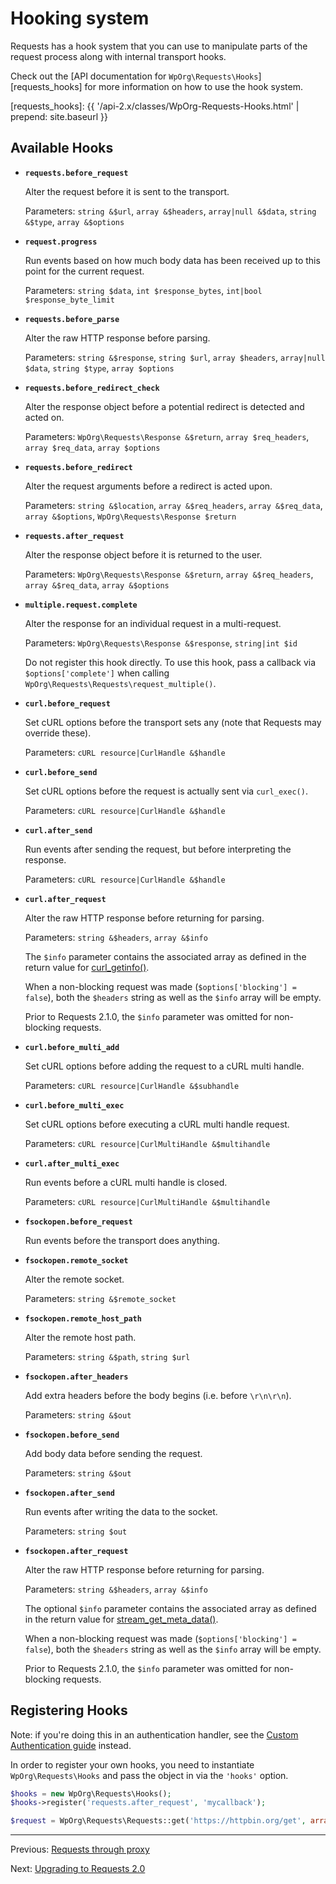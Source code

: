 Hooking system
==============

Requests has a hook system that you can use to manipulate parts of the request
process along with internal transport hooks.

Check out the [API documentation for `WpOrg\Requests\Hooks`][requests_hooks] for more
information on how to use the hook system.

[requests_hooks]: {{ '/api-2.x/classes/WpOrg-Requests-Hooks.html' | prepend: site.baseurl }}

Available Hooks
---------------

* **`requests.before_request`**

    Alter the request before it is sent to the transport.

    Parameters: `string &$url`, `array &$headers`, `array|null &$data`,
    `string &$type`, `array &$options`

* **`request.progress`**

    Run events based on how much body data has been received up to this point for the current request.

    Parameters: `string $data`, `int $response_bytes`, `int|bool $response_byte_limit`

* **`requests.before_parse`**

    Alter the raw HTTP response before parsing.

    Parameters: `string &$response`, `string $url`, `array $headers`,
    `array|null $data`, `string $type`, `array $options`

* **`requests.before_redirect_check`**

    Alter the response object before a potential redirect is detected and acted on.

    Parameters: `WpOrg\Requests\Response &$return`, `array $req_headers`,
    `array $req_data`, `array $options`

* **`requests.before_redirect`**

    Alter the request arguments before a redirect is acted upon.

    Parameters: `string &$location`, `array &$req_headers`, `array &$req_data`,
    `array &$options`, `WpOrg\Requests\Response $return`

* **`requests.after_request`**

    Alter the response object before it is returned to the user.

    Parameters: `WpOrg\Requests\Response &$return`, `array &$req_headers`,
    `array &$req_data`, `array &$options`

* **`multiple.request.complete`**

    Alter the response for an individual request in a multi-request.

    Parameters: `WpOrg\Requests\Response &$response`, `string|int $id`

    Do not register this hook directly.
    To use this hook, pass a callback via `$options['complete']` when calling
    `WpOrg\Requests\Requests\request_multiple()`.

* **`curl.before_request`**

    Set cURL options before the transport sets any (note that Requests may
    override these).

    Parameters: `cURL resource|CurlHandle &$handle`

* **`curl.before_send`**

    Set cURL options before the request is actually sent via `curl_exec()`.

    Parameters: `cURL resource|CurlHandle &$handle`

* **`curl.after_send`**

    Run events after sending the request, but before interpreting the response.

    Parameters: `cURL resource|CurlHandle &$handle`

* **`curl.after_request`**

    Alter the raw HTTP response before returning for parsing.

    Parameters: `string &$headers`, `array &$info`

    The `$info` parameter contains the associated array as defined in
    the return value for [curl_getinfo()](https://www.php.net/curl-getinfo#refsect1-function.curl-getinfo-returnvalues).

    When a non-blocking request was made (`$options['blocking'] = false`), both the `$headers` string as well as the `$info` array will be empty.

    Prior to Requests 2.1.0, the `$info` parameter was omitted for non-blocking requests.

* **`curl.before_multi_add`**

    Set cURL options before adding the request to a cURL multi handle.

    Parameters: `cURL resource|CurlHandle &$subhandle`

* **`curl.before_multi_exec`**

    Set cURL options before executing a cURL multi handle request.

    Parameters: `cURL resource|CurlMultiHandle &$multihandle`

* **`curl.after_multi_exec`**

    Run events before a cURL multi handle is closed.

    Parameters: `cURL resource|CurlMultiHandle &$multihandle`

* **`fsockopen.before_request`**

    Run events before the transport does anything.

* **`fsockopen.remote_socket`**

    Alter the remote socket.

    Parameters: `string &$remote_socket`

* **`fsockopen.remote_host_path`**

    Alter the remote host path.

    Parameters: `string &$path`, `string $url`

* **`fsockopen.after_headers`**

    Add extra headers before the body begins (i.e. before `\r\n\r\n`).

    Parameters: `string &$out`

* **`fsockopen.before_send`**

    Add body data before sending the request.

    Parameters: `string &$out`

* **`fsockopen.after_send`**

    Run events after writing the data to the socket.

    Parameters: `string $out`

* **`fsockopen.after_request`**

    Alter the raw HTTP response before returning for parsing.

    Parameters: `string &$headers`, `array &$info`

    The optional `$info` parameter contains the associated array as defined
    in the return value for [stream_get_meta_data()](https://www.php.net/stream-get-meta-data#refsect1-function.stream-get-meta-data-returnvalues).

    When a non-blocking request was made (`$options['blocking'] = false`), both the `$headers` string as well as the `$info` array will be empty.

    Prior to Requests 2.1.0, the `$info` parameter was omitted for non-blocking requests.


Registering Hooks
-----------------
Note: if you're doing this in an authentication handler, see the [Custom
Authentication guide][authentication-custom] instead.

[authentication-custom]: authentication-custom.md

In order to register your own hooks, you need to instantiate `WpOrg\Requests\Hooks`
and pass the object in via the `'hooks'` option.

```php
$hooks = new WpOrg\Requests\Hooks();
$hooks->register('requests.after_request', 'mycallback');

$request = WpOrg\Requests\Requests::get('https://httpbin.org/get', array(), array('hooks' => $hooks));
```

***

Previous: [Requests through proxy](proxy.md)

Next: [Upgrading to Requests 2.0](upgrading.md)
